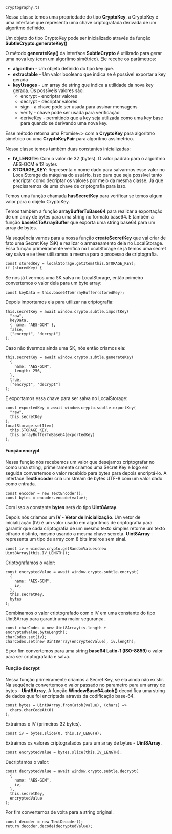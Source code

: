 `Cryptography.ts`

Nessa classe temos uma propriedade do tipo **CryptoKey**, a CryptoKey é uma interface que representa uma chave criptografada derivada de um algoritmo definido.

Um objeto do tipo CryptoKey pode ser inicializado através da função **SubtleCrypto.generateKey()**

O método **generateKey()** da interface **SubtleCrypto** é utilizado para gerar uma nova key (com um algorítmo simétrico). Ele recebe os parâmetros:

- **algorithm** - Um objeto definido do tipo key que.
- **extractable** - Um valor booleano que indica se é possível exportar a key gerada
- **keyUsages** - um array de string que indica a utilidade da nova key gerada. Os possíveis valores são:
  - encrypt - encriptar valores
  - decrypt - decriptar valores
  - sign - a chave pode ser usada para assinar mensagens
  - verify - chave pode ser usada para verificação
  - deriveKey - permitindo que a key seja utilizada como uma key base para quando se derivando uma nova key.

Esse método retorna uma Promise<> com a **CryptoKey** para algoritmo simétrico ou uma **CryptoKeyPair** para algoritmo assímetrico.

Nessa classe temos também duas constantes inicializadas:

- **IV_LENGTH**: Com o valor de 32 (bytes). O valor padrão para o algoritmo AES-GCM é 12 bytes
- **STORAGE_KEY**: Representa o nome dado para salvarmos esse valor no LocalStorage da máquina do usuário, isso para que seja possível tanto encriptar como decriptar os valores por meio da mesma classe. Já que precisaremos de uma chave de criptografia para isso.

Temos uma função chamada **hasSecretKey** para verificar se temos algum valor para o objeto CryptoKey.

Temos também a função **arrayBufferToBase64** para realizar a exportação de um array de bytes para uma string no formato base64. E também a função **base64ToArrayBuffer** que exporta uma string base64 para um array de bytes.

Na sequência vamos para a nossa função **createSecretKey** que vai criar de fato uma Secret Key (SK) e realizar o armazeamento dela no LocalStorage. Essa função primeiramente verifica no LocalStorage se já temos uma secret key salva e se tiver utilizamos a mesma para o processo de criptografia.

```
const storedKey = localStorage.getItem(this.STORAGE_KEY);
if (storedKey) {
```

Se nós já tivermos uma SK salva no LocalStorage, então primeiro convertemos o valor dela para um byte array:

```
const keyData = this.base64ToArrayBuffer(storedKey);
```

Depois importamos ela para utilizar na criptografia:

```
this.secretKey = await window.crypto.subtle.importKey(
  "raw",
  keyData,
  { name: "AES-GCM" },
  false,
  ["encrypt", "decrypt"]
);
```

Caso não tivermos ainda uma SK, nós então criamos ela:

```
this.secretKey = await window.crypto.subtle.generateKey(
  {
    name: "AES-GCM",
    length: 256,
  },
  true,
  ["encrypt", "decrypt"]
);
```

E exportamos essa chave para ser salva no LocalStorage:

```
const exportedKey = await window.crypto.subtle.exportKey(
  "raw",
  this.secretKey
);
localStorage.setItem(
  this.STORAGE_KEY,
  this.arrayBufferToBase64(exportedKey)
);
```

#### Função encrypt

Nessa função nós recebemos um valor que desejamos criptografar no como uma string, primeiramente criamos uma Secret Key e logo em seguida convertemos o valor recebido para bytes para depois encriptá-lo. A interface **TextEncoder** cria um stream de bytes UTF-8 com um valor dado como entrada.

```
const encoder = new TextEncoder();
const bytes = encoder.encode(value);
```

Com isso a constante **bytes** será do tipo **Uint8Array<ArrayBufferLike>**.

Depois nós criamos um **IV - Vetor de Inicialização**. Um vetor de inicialização (IV) é um valor usado em algoritmos de criptografia para garantir que cada criptografia de um mesmo texto simples retorne um texto cifrado distinto, mesmo usando a mesma chave secreta. **Uint8Array** - representa um tipo de array com 8 bits inteiros sem sinal.

```
const iv = window.crypto.getRandomValues(new Uint8Array(this.IV_LENGTH));
```

Criptografamos o valor:

```
const encryptedValue = await window.crypto.subtle.encrypt(
  {
    name: "AES-GCM",
    iv,
  },
  this.secretKey,
  bytes
);
```

Combinamos o valor criptografado com o IV em uma constante do tipo Uint8Array para garantir uma maior segurança.

```
const charCodes = new Uint8Array(iv.length + encryptedValue.byteLength);
charCodes.set(iv);
charCodes.set(new Uint8Array(encryptedValue), iv.length);
```

E por fim convertemos para uma string **base64 Latin-1 (ISO-8859)** o valor para ser criptografada e salva.

#### Função decrypt

Nessa função primeiramente criamos a Secret Key, se ela ainda não existir. Na sequência convertemos o valor passado no parametro para um array de bytes - **Uint8Array<ArrayBuffer>**. A função **WindowBase64.atob()** decodifica uma string de dados que foi encriptada através da codificação base-64.

```
const bytes = Uint8Array.from(atob(value), (chars) =>
  chars.charCodeAt(0)
);
```

Extraimos o IV (primeiros 32 bytes).

```
const iv = bytes.slice(0, this.IV_LENGTH);
```

Extraimos os valores criptografados para um array de bytes - **Uint8Array<ArrayBuffer>**.

```
const encryptedValue = bytes.slice(this.IV_LENGTH);
```

Decriptamos o valor:

```
const decryptedValue = await window.crypto.subtle.decrypt(
  {
    name: "AES-GCM",
    iv,
  },
  this.secretKey,
  encryptedValue
);
```

Por fim convertemos de volta para a string original.

```
const decoder = new TextDecoder();
return decoder.decode(decryptedValue);
```
